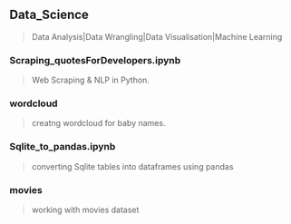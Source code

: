 ## **Data_Science**
>Data Analysis|Data Wrangling|Data Visualisation|Machine Learning


### **Scraping_quotesForDevelopers.ipynb**
>Web Scraping & NLP in Python.

### **wordcloud**
>creatng wordcloud for baby names.

### **Sqlite_to_pandas.ipynb**
>converting Sqlite tables into dataframes using pandas

### **movies**
>working with movies dataset


